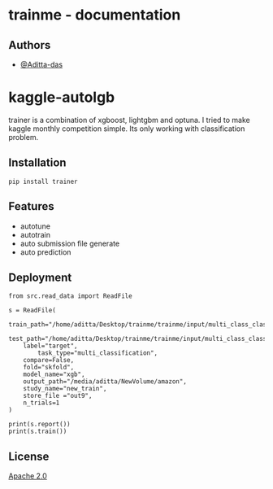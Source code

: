 # trainme - documentation

## Authors

- [@Aditta-das](https://github.com/Aditta-das)


# kaggle-autolgb

trainer is a combination of xgboost, lightgbm and optuna. I tried to make kaggle monthly competition simple. Its only working with classification problem.

## Installation
```
pip install trainer
``` 
   
## Features

- autotune
- autotrain
- auto submission file generate
- auto prediction 


## Deployment

```
from src.read_data import ReadFile

s = ReadFile(
	train_path="/home/aditta/Desktop/trainme/trainme/input/multi_class_classification.csv",
	test_path="/home/aditta/Desktop/trainme/trainme/input/multi_class_classification_test.csv",
	label="target",
    	task_type="multi_classification",
	compare=False,
	fold="skfold",
	model_name="xgb",
	output_path="/media/aditta/NewVolume/amazon",
	study_name="new_train",
	store_file ="out9",
	n_trials=1
)

print(s.report())
print(s.train())

```

## License

[Apache 2.0](https://choosealicense.com/licenses/apache-2.0/)


